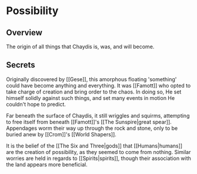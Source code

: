 # Possibility

## Overview

The origin of all things that Chaydis is, was, and will become.

## Secrets

Originally discovered by [[Gese]], this amorphous floating 'something' could have become anything and everything.
It was [[Famott]] who opted to take charge of creation and bring order to the chaos.
In doing so, He set himself solidly against such things, and set many events in motion He couldn't hope to predict.

Far beneath the surface of Chaydis, it still wriggles and squirms, attempting to free itself from beneath [[Famott]]'s [[The Sunspire|great spear]].
Appendages worm their way up through the rock and stone, only to be buried anew by [[Crom]]'s [[World Shapers]].

It is the belief of the [[The Six and Three|gods]] that [[Humans|humans]] are the creation of possibility, as they seemed to come from nothing.
Similar worries are held in regards to [[Spirits|spirits]], though their association with the land appears more beneficial.